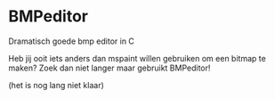 # BMPeditor
Dramatisch goede bmp editor in C

Heb jij ooit iets anders dan mspaint willen gebruiken om een bitmap te maken?
Zoek dan niet langer maar gebruikt BMPeditor!

(het is nog lang niet klaar)
